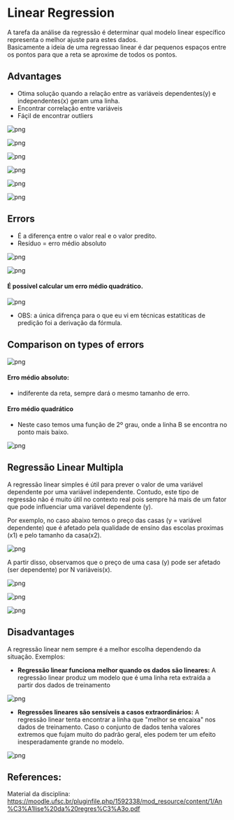 
# **Linear Regression**

A tarefa da análise da regressão é determinar qual modelo linear específico representa o melhor ajuste para estes dados.<br/>
Basicamente a ideia de uma regressao linear é dar pequenos espaços entre os pontos para que a reta se aproxime de todos os pontos.

## Advantages
- Otima solução quando a relação entre as variáveis dependentes(y) e independentes(x) geram uma linha. 
- Encontrar correlação entre variáveis
- Fáçil de encontrar outliers

![png](images/output_4_0.png)

![png](images/output_5_0.png)

![png](images/output_6_0.png)

![png](images/output_7_0.png)

![png](images/output_8_0.png)

![png](images/output_9_0.png)

## Errors
 - É a diferença entre o valor real e o valor predito.
 - Resíduo = erro médio absoluto

![png](images/output_11_0.png)

![png](images/output_12_0.png)

#### É possivel calcular um erro médio quadrático.

![png](images/output_14_0.png)

 - OBS: a única difrença para o que eu vi em técnicas estatíticas de predição foi a derivação da fórmula.

## Comparison on types of errors

![png](images/output_17_0.png)

#### Erro médio absoluto:
 - indiferente da reta, sempre dará o mesmo tamanho de erro.

#### Erro médio quadrático
 - Neste caso temos uma função de 2º grau, onde a linha B se encontra no ponto mais baixo.

![png](images/output_20_0.png)

## Regressão Linear Multipla

A regressão linear simples é útil para prever o valor de uma variável dependente por uma variável independente. Contudo, este tipo de regressão não é muito útil no contexto real pois sempre há mais de um fator que pode influenciar uma variável dependente (y).

Por exemplo, no caso abaixo temos o preço das casas (y = variável dependente) que é afetado pela qualidade de ensino das escolas proximas (x1) e pelo tamanho da casa(x2). 

![png](images/output_24_0.png)

A partir disso, observamos que o preço de uma casa (y) pode ser afetado (ser dependente) por N variáveis(x).

![png](images/output_26_0.png)

![png](images/output_27_0.png)

![png](images/output_28_0.png)

## Disadvantages

A regressão linear nem sempre é a melhor escolha dependendo da situação. Exemplos:
 - **Regressão linear funciona melhor quando os dados são lineares:** 
A regressão linear produz um modelo que é uma linha reta extraída a partir dos dados de treinamento

![png](images/output_30_0.png)

 - **Regressões lineares são sensíveis a casos extraordinários:** 
A regressão linear tenta encontrar a linha que "melhor se encaixa" nos dados de treinamento. Caso o conjunto de dados tenha valores extremos que fujam muito do padrão geral, eles podem ter um efeito inesperadamente grande no modelo.

![png](images/output_32_0.png)

## References:

Material da disciplina:
https://moodle.ufsc.br/pluginfile.php/1592338/mod_resource/content/1/An%C3%A1lise%20da%20regres%C3%A3o.pdf
